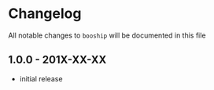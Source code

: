 # Changelog

All notable changes to `booship` will be documented in this file

## 1.0.0 - 201X-XX-XX

- initial release

